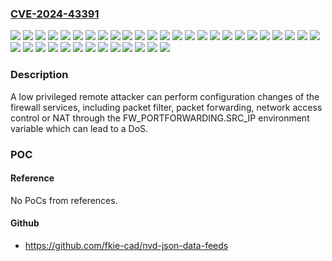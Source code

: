 ### [CVE-2024-43391](https://cve.mitre.org/cgi-bin/cvename.cgi?name=CVE-2024-43391)
![](https://img.shields.io/static/v1?label=Product&message=FL%20MGUARD%202102&color=blue)
![](https://img.shields.io/static/v1?label=Product&message=FL%20MGUARD%202105&color=blue)
![](https://img.shields.io/static/v1?label=Product&message=FL%20MGUARD%204102%20PCI&color=blue)
![](https://img.shields.io/static/v1?label=Product&message=FL%20MGUARD%204102%20PCIE&color=blue)
![](https://img.shields.io/static/v1?label=Product&message=FL%20MGUARD%204302&color=blue)
![](https://img.shields.io/static/v1?label=Product&message=FL%20MGUARD%204305&color=blue)
![](https://img.shields.io/static/v1?label=Product&message=FL%20MGUARD%20CENTERPORT%20VPN-1000&color=blue)
![](https://img.shields.io/static/v1?label=Product&message=FL%20MGUARD%20CORE%20TX%20VPN&color=blue)
![](https://img.shields.io/static/v1?label=Product&message=FL%20MGUARD%20CORE%20TX&color=blue)
![](https://img.shields.io/static/v1?label=Product&message=FL%20MGUARD%20DELTA%20TX%2FTX%20VPN&color=blue)
![](https://img.shields.io/static/v1?label=Product&message=FL%20MGUARD%20DELTA%20TX%2FTX&color=blue)
![](https://img.shields.io/static/v1?label=Product&message=FL%20MGUARD%20GT%2FGT%20VPN&color=blue)
![](https://img.shields.io/static/v1?label=Product&message=FL%20MGUARD%20GT%2FGT&color=blue)
![](https://img.shields.io/static/v1?label=Product&message=FL%20MGUARD%20PCI4000%20VPN&color=blue)
![](https://img.shields.io/static/v1?label=Product&message=FL%20MGUARD%20PCI4000&color=blue)
![](https://img.shields.io/static/v1?label=Product&message=FL%20MGUARD%20PCIE4000%20VPN&color=blue)
![](https://img.shields.io/static/v1?label=Product&message=FL%20MGUARD%20PCIE4000&color=blue)
![](https://img.shields.io/static/v1?label=Product&message=FL%20MGUARD%20RS2000%20TX%2FTX%20VPN&color=blue)
![](https://img.shields.io/static/v1?label=Product&message=FL%20MGUARD%20RS2000%20TX%2FTX-B&color=blue)
![](https://img.shields.io/static/v1?label=Product&message=FL%20MGUARD%20RS2005%20TX%20VPN&color=blue)
![](https://img.shields.io/static/v1?label=Product&message=FL%20MGUARD%20RS4000%20TX%2FTX%20VPN&color=blue)
![](https://img.shields.io/static/v1?label=Product&message=FL%20MGUARD%20RS4000%20TX%2FTX&color=blue)
![](https://img.shields.io/static/v1?label=Product&message=FL%20MGUARD%20RS4000%20TX%2FTX-M&color=blue)
![](https://img.shields.io/static/v1?label=Product&message=FL%20MGUARD%20RS4000%20TX%2FTX-P&color=blue)
![](https://img.shields.io/static/v1?label=Product&message=FL%20MGUARD%20RS4004%20TX%2FDTX%20VPN&color=blue)
![](https://img.shields.io/static/v1?label=Product&message=FL%20MGUARD%20RS4004%20TX%2FDTX&color=blue)
![](https://img.shields.io/static/v1?label=Product&message=FL%20MGUARD%20SMART2%20VPN&color=blue)
![](https://img.shields.io/static/v1?label=Product&message=FL%20MGUARD%20SMART2&color=blue)
![](https://img.shields.io/static/v1?label=Product&message=TC%20MGUARD%20RS2000%203G%20VPN&color=blue)
![](https://img.shields.io/static/v1?label=Product&message=TC%20MGUARD%20RS2000%204G%20ATT%20VPN&color=blue)
![](https://img.shields.io/static/v1?label=Product&message=TC%20MGUARD%20RS2000%204G%20VPN&color=blue)
![](https://img.shields.io/static/v1?label=Product&message=TC%20MGUARD%20RS2000%204G%20VZW%20VPN&color=blue)
![](https://img.shields.io/static/v1?label=Product&message=TC%20MGUARD%20RS4000%203G%20VPN&color=blue)
![](https://img.shields.io/static/v1?label=Product&message=TC%20MGUARD%20RS4000%204G%20ATT%20VPN&color=blue)
![](https://img.shields.io/static/v1?label=Product&message=TC%20MGUARD%20RS4000%204G%20VPN&color=blue)
![](https://img.shields.io/static/v1?label=Product&message=TC%20MGUARD%20RS4000%204G%20VZW%20VPN&color=blue)
![](https://img.shields.io/static/v1?label=Version&message=0%20&color=brightgreen)
![](https://img.shields.io/static/v1?label=Vulnerability&message=CWE-74%20Improper%20Neutralization%20of%20Special%20Elements%20in%20Output%20Used%20by%20a%20Downstream%20Component%20('Injection')&color=brightgreen)

### Description

A low privileged remote attacker can perform configuration changes of the firewall services, including packet filter, packet forwarding, network access control or NAT through the FW_PORTFORWARDING.SRC_IP environment variable which can lead to a DoS.

### POC

#### Reference
No PoCs from references.

#### Github
- https://github.com/fkie-cad/nvd-json-data-feeds

